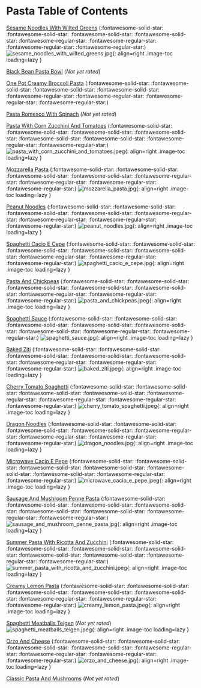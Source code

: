 # Pasta Table of Contents

[Sesame Noodles With Wilted Greens](./sesame_noodles_with_wilted_greens) (:fontawesome-solid-star: :fontawesome-solid-star: :fontawesome-solid-star: :fontawesome-solid-star: :fontawesome-regular-star: :fontawesome-regular-star: :fontawesome-regular-star: :fontawesome-regular-star:)
![sesame_noodles_with_wilted_greens.jpg](./sesame_noodles_with_wilted_greens.jpg){: align=right .image-toc loading=lazy }

[Black Bean Pasta Bowl](./black_bean_pasta_bowl) (*Not yet rated*)
<!-- TODO: Capture image -->

[One Pot Creamy Broccoli Pasta](./one_pot_creamy_broccoli_pasta) (:fontawesome-solid-star: :fontawesome-solid-star: :fontawesome-solid-star: :fontawesome-solid-star: :fontawesome-regular-star: :fontawesome-regular-star: :fontawesome-regular-star: :fontawesome-regular-star:)
<!-- TODO: Capture image -->

[Pasta Romesco With Spinach](./pasta_romesco_with_spinach) (*Not yet rated*)
<!-- TODO: Capture image -->

[Pasta With Corn Zucchini And Tomatoes](./pasta_with_corn_zucchini_and_tomatoes) (:fontawesome-solid-star: :fontawesome-solid-star: :fontawesome-solid-star: :fontawesome-solid-star: :fontawesome-solid-star: :fontawesome-solid-star: :fontawesome-regular-star: :fontawesome-regular-star:)
![pasta_with_corn_zucchini_and_tomatoes.jpeg](./pasta_with_corn_zucchini_and_tomatoes.jpeg){: align=right .image-toc loading=lazy }

[Mozzarella Pasta](./mozzarella_pasta) (:fontawesome-solid-star: :fontawesome-solid-star: :fontawesome-solid-star: :fontawesome-solid-star: :fontawesome-regular-star: :fontawesome-regular-star: :fontawesome-regular-star: :fontawesome-regular-star:)
![mozzarella_pasta.jpg](./mozzarella_pasta.jpg){: align=right .image-toc loading=lazy }

[Peanut Noodles](./peanut_noodles) (:fontawesome-solid-star: :fontawesome-solid-star: :fontawesome-solid-star: :fontawesome-solid-star: :fontawesome-regular-star: :fontawesome-regular-star: :fontawesome-regular-star: :fontawesome-regular-star:)
![peanut_noodles.jpg](./peanut_noodles.jpg){: align=right .image-toc loading=lazy }

[Spaghetti Cacio E Cepe](./spaghetti_cacio_e_cepe) (:fontawesome-solid-star: :fontawesome-solid-star: :fontawesome-solid-star: :fontawesome-solid-star: :fontawesome-solid-star: :fontawesome-regular-star: :fontawesome-regular-star: :fontawesome-regular-star:)
![spaghetti_cacio_e_cepe.jpg](./spaghetti_cacio_e_cepe.jpg){: align=right .image-toc loading=lazy }

[Pasta And Chickpeas](./pasta_and_chickpeas) (:fontawesome-solid-star: :fontawesome-solid-star: :fontawesome-solid-star: :fontawesome-solid-star: :fontawesome-solid-star: :fontawesome-regular-star: :fontawesome-regular-star: :fontawesome-regular-star:)
![pasta_and_chickpeas.jpeg](./pasta_and_chickpeas.jpeg){: align=right .image-toc loading=lazy }

[Spaghetti Sauce](./spaghetti_sauce) (:fontawesome-solid-star: :fontawesome-solid-star: :fontawesome-solid-star: :fontawesome-solid-star: :fontawesome-solid-star: :fontawesome-solid-star: :fontawesome-regular-star: :fontawesome-regular-star:)
![spaghetti_sauce.jpg](./spaghetti_sauce.jpg){: align=right .image-toc loading=lazy }

[Baked Ziti](./baked_ziti) (:fontawesome-solid-star: :fontawesome-solid-star: :fontawesome-solid-star: :fontawesome-solid-star: :fontawesome-solid-star: :fontawesome-regular-star: :fontawesome-regular-star: :fontawesome-regular-star:)
![baked_ziti.jpeg](./baked_ziti.jpeg){: align=right .image-toc loading=lazy }

[Cherry Tomato Spaghetti](./cherry_tomato_spaghetti) (:fontawesome-solid-star: :fontawesome-solid-star: :fontawesome-solid-star: :fontawesome-solid-star: :fontawesome-regular-star: :fontawesome-regular-star: :fontawesome-regular-star: :fontawesome-regular-star:)
![cherry_tomato_spaghetti.jpeg](./cherry_tomato_spaghetti.jpeg){: align=right .image-toc loading=lazy }

[Dragon Noodles](./dragon_noodles) (:fontawesome-solid-star: :fontawesome-solid-star: :fontawesome-solid-star: :fontawesome-solid-star: :fontawesome-regular-star: :fontawesome-regular-star: :fontawesome-regular-star: :fontawesome-regular-star:)
![dragon_noodles.jpg](./dragon_noodles.jpg){: align=right .image-toc loading=lazy }

[Microwave Cacio E Pepe](./microwave_cacio_e_pepe) (:fontawesome-solid-star: :fontawesome-solid-star: :fontawesome-solid-star: :fontawesome-solid-star: :fontawesome-solid-star: :fontawesome-solid-star: :fontawesome-regular-star: :fontawesome-regular-star:)
![microwave_cacio_e_pepe.jpeg](./microwave_cacio_e_pepe.jpeg){: align=right .image-toc loading=lazy }

[Sausage And Mushroom Penne Pasta](./sausage_and_mushroom_penne_pasta) (:fontawesome-solid-star: :fontawesome-solid-star: :fontawesome-solid-star: :fontawesome-solid-star: :fontawesome-solid-star: :fontawesome-solid-star: :fontawesome-regular-star: :fontawesome-regular-star:)
![sausage_and_mushroom_penne_pasta.jpg](./sausage_and_mushroom_penne_pasta.jpg){: align=right .image-toc loading=lazy }

[Summer Pasta With Ricotta And Zucchini](./summer_pasta_with_ricotta_and_zucchini) (:fontawesome-solid-star: :fontawesome-solid-star: :fontawesome-solid-star: :fontawesome-solid-star: :fontawesome-solid-star: :fontawesome-solid-star: :fontawesome-regular-star: :fontawesome-regular-star:)
![summer_pasta_with_ricotta_and_zucchini.jpeg](./summer_pasta_with_ricotta_and_zucchini.jpeg){: align=right .image-toc loading=lazy }

[Creamy Lemon Pasta](./creamy_lemon_pasta) (:fontawesome-solid-star: :fontawesome-solid-star: :fontawesome-solid-star: :fontawesome-solid-star: :fontawesome-solid-star: :fontawesome-regular-star: :fontawesome-regular-star: :fontawesome-regular-star:)
![creamy_lemon_pasta.jpeg](./creamy_lemon_pasta.jpeg){: align=right .image-toc loading=lazy }

[Spaghetti Meatballs Teigen](./spaghetti_meatballs_teigen) (*Not yet rated*)
![spaghetti_meatballs_teigen.jpeg](./spaghetti_meatballs_teigen.jpeg){: align=right .image-toc loading=lazy }

[Orzo And Cheese](./orzo_and_cheese) (:fontawesome-solid-star: :fontawesome-solid-star: :fontawesome-solid-star: :fontawesome-solid-star: :fontawesome-regular-star: :fontawesome-regular-star: :fontawesome-regular-star: :fontawesome-regular-star:)
![orzo_and_cheese.jpg](./orzo_and_cheese.jpg){: align=right .image-toc loading=lazy }

[Classic Pasta And Mushrooms](./classic_pasta_and_mushrooms) (*Not yet rated*)
<!-- TODO: Capture image -->